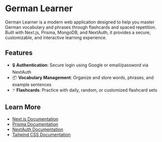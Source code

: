# German Learner

German Learner is a modern web application designed to help you master German vocabulary and phrases through flashcards and spaced repetition. Built with Next.js, Prisma, MongoDB, and NextAuth, it provides a secure, customizable, and interactive learning experience.

## Features

- 🔒 **Authentication**: Secure login using Google or email/password via NextAuth  
- 📦 **Vocabulary Management**: Organize and store words, phrases, and example sentences  
- 🃏 **Flashcards**: Practice with daily, random, or customized flashcard sets  

## Learn More

- [Next.js Documentation](https://nextjs.org/docs)  
- [Prisma Documentation](https://www.prisma.io/docs/)  
- [NextAuth Documentation](https://next-auth.js.org/)  
- [Tailwind CSS Documentation](https://tailwindcss.com/)  
